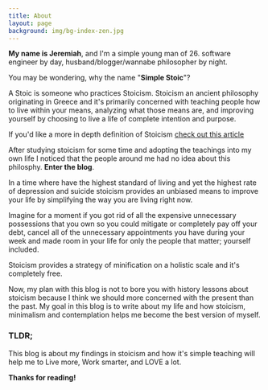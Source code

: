 ```yaml
---
title: About
layout: page
background: img/bg-index-zen.jpg
---
```


**My name is Jeremiah**, and I'm a simple young man of 26. software engineer by day, husband/blogger/wannabe philosopher by night. 

You may be wondering, why the name "**Simple Stoic**"? 

A Stoic is someone who practices Stoicism. Stoicism an ancient philosophy originating in Greece and it's primarily concerned with teaching people how to live within your means, analyzing what those means are, and improving yourself by choosing to live a life of complete intention and purpose. 

If you'd like a more in depth definition of Stoicism [check out this article ](https://howtobeastoic.wordpress.com/stoicism-101/)

After studying stoicism for some time and adopting the teachings into my own life I noticed that the people around me had no idea about this philosphy. **Enter the blog**. 

In a time where have the highest standard of living and yet the highest rate of depression and suicide stoicism provides an unbiased means to improve your life by simplifying the way you are living right now. 

Imagine for a moment if you got rid of all the expensive unnecessary possessions that you own so you could mitigate or completely pay off your debt, cancel all of the unnecessary appointments you have during your week and made room in your life for only the people that matter; yourself included. 

Stoicism provides a strategy of minification on a holistic scale and it's completely free.

Now, my plan with this blog is not to bore you with history lessons about stoicism because I think we should more concerned with the present than the past. My goal in this blog is to write about my life and how stoicism, minimalism and contemplation helps me become the best version of myself. 

### TLDR;

This blog is about my findings in stoicism and how it's simple teaching will help me to Live more, Work smarter, and LOVE a lot.

**Thanks for reading!**